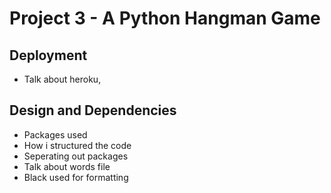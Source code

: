 # Project 3 - A Python Hangman Game

## Deployment

- Talk about heroku, 

## Design and Dependencies

- Packages used
- How i structured the code
- Seperating out packages
- Talk about words file
- Black used for formatting
